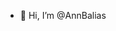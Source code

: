 - 👋 Hi, I’m @AnnBalias


<!---
AnnBalias/AnnBalias is a ✨ special ✨ repository because its `README.md` (this file) appears on your GitHub profile.
You can click the Preview link to take a look at your changes.
--->
